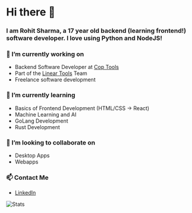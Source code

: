 # Hi there 👋
### I am Rohit Sharma, a 17 year old backend (learning frontend!) software developer. I love using Python and NodeJS!



### 🔭 I’m currently working on
* Backend Software Developer at [Cop Tools](https://cop.tools/)
* Part of the [Linear Tools](https://linear.tools/) Team
* Freelance software development

### 🌱 I’m currently learning
* Basics of Frontend Development (HTML/CSS -> React)
* Machine Learning and AI
* GoLang Development
* Rust Development

### 👯 I’m looking to collaborate on
* Desktop Apps
* Webapps

### 📫 Contact Me
* [LinkedIn](https://www.linkedin.com/in/rohit-sharma-135863215/)

![Stats](https://github-readme-stats.vercel.app/api?username=sugarycoke&show_icons=true)
